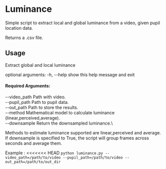 # Luminance
Simple script to extract local and global luminance from a video, given pupil location data.

Returns a .csv file.

## Usage

Extract global and local luminance

optional arguments:
  -h, --help           show this help message and exit

#### Required Arguments:
  --video_path     Path with video.\
  --pupil_path     Path to pupil data.\
  --out_path       Path to store the results.\
  --method         Mathematical model to calculate luminance (linear,perceived,average).\
  --downsample     Return the downsampled luminance.\


Methods to estimate luminance supported are linear,perceived and average.
If downsample is specified to True, the script will group frames across seconds and average them.

Example : 
<<<<<<< HEAD
```python luminance.py --video_path=/path/to/video --pupil_path=/path/to/video --out_path=/path/to/out_dir```

